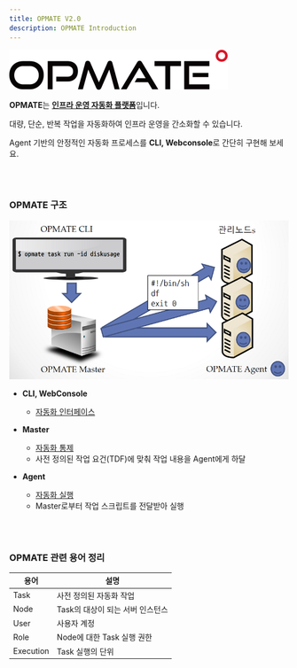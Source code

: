 ```yaml
---
title: OPMATE V2.0
description: OPMATE Introduction
---
```


<!-- ## OPMATE란? -->

![OPMATE](/img/Logo_b_394x72.png)

**OPMATE**는 <u><b>인프라 운영 자동화 플랫폼</b></u>입니다.

대량, 단순, 반복 작업을 자동화하여 인프라 운영을 간소화할 수 있습니다.

Agent 기반의 안정적인 자동화 프로세스를 **CLI, Webconsole**로 간단히 구현해 보세요. 

<br><br>

### OPMATE 구조

![OPMATE_STRUCTURE](/img/opmate-summary.png)

- **CLI, WebConsole**
    - <u>자동화 인터페이스</u>

- **Master**
    - <u>자동화 통제</u>
    - 사전 정의된 작업 요건(TDF)에 맞춰 작업 내용을 Agent에게 하달

- **Agent**
    - <u>자동화 실행</u>
    - Master로부터 작업 스크립트를 전달받아 실행

<br><br>

### OPMATE 관련 용어 정리

| **용어**  | **설명**  |
|---|---|
| Task  | 사전 정의된 자동화 작업  |
| Node  | Task의 대상이 되는 서버 인스턴스  |
| User  | 사용자 계정  |
| Role  | Node에 대한 Task 실행 권한  |
| Execution  | Task 실행의 단위  |


<!-- ### OPMATE 관련 용어 정리

* **Task** : 사전 정의된 자동화 작업

* **Node** : Task의 대상이 되는 서버 인스턴스

* **User** : 사용자 계정

* **Role** : Node에 대한 Task 실행 권한

* **Execution** : Task 실행의 단위 -->